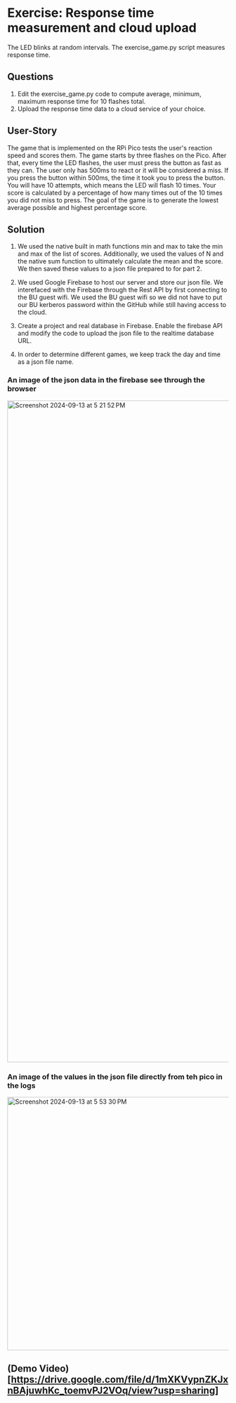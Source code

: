 # Exercise: Response time measurement and cloud upload

The LED blinks at random intervals.
The exercise_game.py script measures response time.

## Questions

1. Edit the exercise_game.py code to compute average, minimum, maximum response time for 10 flashes total.
2. Upload the response time data to a cloud service of your choice.

## User-Story
The game that is implemented on the RPi Pico tests the user's reaction speed and scores them. The game starts by three flashes on the Pico. After that, every time the LED flashes, the user must press the button as fast as they can. The user only has 500ms to react or it will be considered a miss. If you press the button within 500ms, the time it took you to press the button. You will have 10 attempts, which means the LED will flash 10 times. Your score is calculated by a percentage of how many times out of the 10 times you did not miss to press. The goal of the game is to generate the lowest average possible and highest percentage score.

## Solution
1. We used the native built in math functions min and max to take the min and max of the list of scores. Additionally, we used the values of N and the native sum function to ultimately calculate the mean and the score. We then saved these values to a json file prepared to for part 2.

2. We used Google Firebase to host our server and store our json file. We interefaced with the Firebase through the Rest API by first connecting to the BU guest wifi. We used the BU guest wifi so we did not have to put our BU kerberos password within the GitHub while still having access to the cloud. 

3. Create a project and real database in Firebase. Enable the firebase API and modify the code to upload the json file to the realtime database URL.

4. In order to determine different games, we keep track the day and time as a json file name. 

### An image of the json data in the firebase see through the browser
<img width="1507" alt="Screenshot 2024-09-13 at 5 21 52 PM" src="https://github.com/user-attachments/assets/1c5b97fc-ef11-40eb-b5b6-09692982e384">

### An image of the values in the json file directly from teh pico in the logs
<img width="577" alt="Screenshot 2024-09-13 at 5 53 30 PM" src="https://github.com/user-attachments/assets/58aa3c38-5a31-462a-989e-8de0a560c7fa">

## (Demo Video)[https://drive.google.com/file/d/1mXKVypnZKJxnBAjuwhKc_toemvPJ2VOq/view?usp=sharing]
